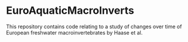 # EuroAquaticMacroInverts
This repository contains code relating to a study of changes over time of European freshwater macroinvertebrates by Haase et al. 
